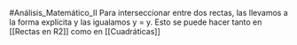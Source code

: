 #Análisis_Matemático_II
Para interseccionar entre dos rectas, las llevamos a la forma explícita y las igualamos y = y. 
Esto se puede hacer tanto en [[Rectas en R2]] como en [[Cuadráticas]]